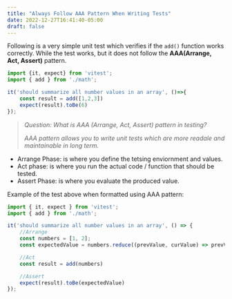 ```yaml
---
title: "Always Follow AAA Pattern When Writing Tests"
date: 2022-12-27T16:41:40-05:00
draft: false
---
```


Following is a very simple unit test which verifies if the `add()` function works correctly. While the test works, but it does not follow the **AAA(Arrange, Act, Assert)** pattern.

```javascript
import {it, expect} from 'vitest';
import { add } from './math';

it('should summarize all number values in an array', ()=>{
    const result = add([1,2,3])
    expect(result).toBe(6)
});
```
> *Question: What is AAA (Arrange, Act, Assert) pattern in testing?*
>
> *AAA pattern allows you to write unit tests which are more readale and maintainable in long term.*

- Arrange Phase: is where you define the tetsing enviornment and values. 
- Act phase: is where you run the actual code / function that should be tested.
- Assert Phase: is where you evaluate the produced value. 

Example of the test above when formatted using AAA pattern: 

```javascript
import { it, expect } from 'vitest';
import { add } from './math';

it('should summarize all number values in an array', () => {
    //Arrange
    const numbers = [1, 2];
    const expectedValue = numbers.reduce((prevValue, curValue) => prevValue + curValue, 0)

    //Act
    const result = add(numbers)

    //Assert
    expect(result).toBe(expectedValue)
});

```